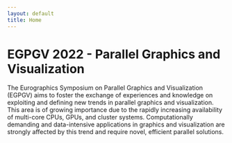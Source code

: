 ```yaml
---
layout: default
title: Home
---
```


# EGPGV 2022 - Parallel Graphics and Visualization

The Eurographics Symposium on Parallel Graphics and Visualization (EGPGV) aims to foster the exchange of experiences and knowledge on exploiting and defining new trends in parallel graphics and visualization.
This area is of growing importance due to the rapidly increasing availability of multi-core CPUs, GPUs, and cluster systems.
Computationally demanding and data-intensive applications in graphics and visualization are strongly affected by this trend and require novel, efficient parallel solutions.

<!--
<img id="teasers" src="assets/rome-1.jpeg" />
-->

<!--
Modern large-scale scientific simulations, sensor networks, and experiments are
generating enormous datasets, with some projects approaching the multiple
exabyte range in the near term. Managing and analyzing large datasets in order
to transform it into insight is critical for a variety of disciplines including
climate science, nuclear physics, security, materials design, transportation,
and urban planning. The tools and approaches needed to mine, analyze, and
visualize data at extreme scales can be fully realized only if there are
end-to-end solutions, which demands collective, interdisciplinary efforts.


<img id="teasers" src="assets/teasers21.jpg" />

The 11th IEEE Large Scale Data Analysis and Visualization (LDAV) symposium, to be
held in conjunction with IEEE VIS 2021, is specifically targeting methodological
innovation, algorithmic foundations, and possible end-to-end solutions. The LDAV
symposium will bring together domain scientists, data analysts, visualization
researchers, and users to foster common ground for solving both near- and
long-term problems. Paper submissions are solicited for a long and short paper
tracks. Topic emphasis is on algorithms, languages, systems, and/or hardware
solutions that support the collection, analysis, manipulation, or visualization
of large-scale data.
-->

<!--
There are a variety of ways to participate in LDAV 2020:

- **[full papers and short papers](call-for-papers.html)**,
- **[posters](call-for-posters.html)**, 

and, of course, attending. 
-->
<!--
We hope to see you there! 

To attend LDAV, please register through the [IEEE VIS website](http://ieeevis.org).
-->
